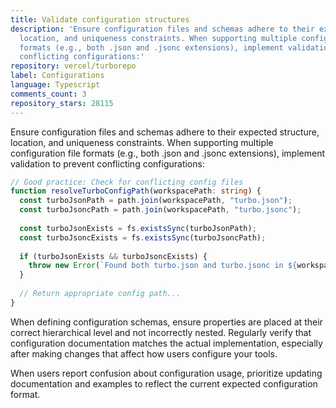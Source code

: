 ```yaml
---
title: Validate configuration structures
description: 'Ensure configuration files and schemas adhere to their expected structure,
  location, and uniqueness constraints. When supporting multiple configuration file
  formats (e.g., both .json and .jsonc extensions), implement validation to prevent
  conflicting configurations:'
repository: vercel/turborepo
label: Configurations
language: Typescript
comments_count: 3
repository_stars: 28115
---
```


Ensure configuration files and schemas adhere to their expected structure, location, and uniqueness constraints. When supporting multiple configuration file formats (e.g., both .json and .jsonc extensions), implement validation to prevent conflicting configurations:

```typescript
// Good practice: Check for conflicting config files
function resolveTurboConfigPath(workspacePath: string) {
  const turboJsonPath = path.join(workspacePath, "turbo.json");
  const turboJsoncPath = path.join(workspacePath, "turbo.jsonc");
  
  const turboJsonExists = fs.existsSync(turboJsonPath);
  const turboJsoncExists = fs.existsSync(turboJsoncPath);
  
  if (turboJsonExists && turboJsoncExists) {
    throw new Error(`Found both turbo.json and turbo.jsonc in ${workspacePath}. Please use only one.`);
  }
  
  // Return appropriate config path...
}
```

When defining configuration schemas, ensure properties are placed at their correct hierarchical level and not incorrectly nested. Regularly verify that configuration documentation matches the actual implementation, especially after making changes that affect how users configure your tools.

When users report confusion about configuration usage, prioritize updating documentation and examples to reflect the current expected configuration format.